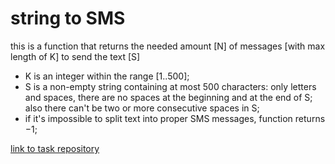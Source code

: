 # string to SMS

this is a function that returns the needed amount [N] of messages [with max length of K] to send the text [S]

* K is an integer within the range [1..500];
* S is a non-empty string containing at most 500 characters: only letters and spaces, there are no spaces at the beginning and at the end of S; also there can't be two or more consecutive spaces in S;
* if it's impossible to split text into proper SMS messages, function returns −1;

[link to task repository](https://gist.github.com/romabelka/8bb8ef40e9e991ea1728eb8105c57cb2)
